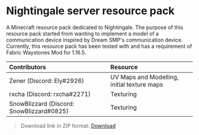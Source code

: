 # Nightingale server resource pack

A Minecraft resource pack dedicated to Nightingale.
The purpose of this resource pack started from wanting to implement a model of a communication device inspired by Dream SMP's communication device.
Currently, this resource pack has been tested with and has a requirement of Fabric Waystones Mod for 1.16.5.

| Contributors                              | Resource                                    |
|:----------------------------------------- |:------------------------------------------- |
| Zener (Discord: Ely#2926)                 | UV Maps and Modelling, initial texture maps |
| rxcha (Discord: rxcha#2271)               | Texturing                                   |
| SnowBlizzard (Discord: SnowBlizzard#0825) | Texturing                                   |

> Download link in ZIP format: [Download](https://github.com/Sulfurixar/nightingale_server_resource_pack/releases/download/0.9.7/Z-Type.Comms.0.9.7.zip "Resource Pack Download Link")
